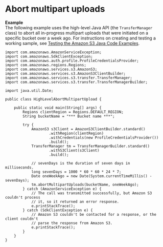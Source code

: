 # Abort multipart uploads<a name="HLAbortMPUploadsJava"></a>

**Example**  
The following example uses the high\-level Java API \(the `TransferManager` class\) to abort all in\-progress multipart uploads that were initiated on a specific bucket over a week ago\. For instructions on creating and testing a working sample, see [Testing the Amazon S3 Java Code Examples](UsingTheMPJavaAPI.md#TestingJavaSamples)\.   

```
import com.amazonaws.AmazonServiceException;
import com.amazonaws.SdkClientException;
import com.amazonaws.auth.profile.ProfileCredentialsProvider;
import com.amazonaws.regions.Regions;
import com.amazonaws.services.s3.AmazonS3;
import com.amazonaws.services.s3.AmazonS3ClientBuilder;
import com.amazonaws.services.s3.transfer.TransferManager;
import com.amazonaws.services.s3.transfer.TransferManagerBuilder;

import java.util.Date;

public class HighLevelAbortMultipartUpload {

    public static void main(String[] args) {
        Regions clientRegion = Regions.DEFAULT_REGION;
        String bucketName = "*** Bucket name ***";

        try {
            AmazonS3 s3Client = AmazonS3ClientBuilder.standard()
                    .withRegion(clientRegion)
                    .withCredentials(new ProfileCredentialsProvider())
                    .build();
            TransferManager tm = TransferManagerBuilder.standard()
                    .withS3Client(s3Client)
                    .build();

            // sevenDays is the duration of seven days in milliseconds.
            long sevenDays = 1000 * 60 * 60 * 24 * 7;
            Date oneWeekAgo = new Date(System.currentTimeMillis() - sevenDays);
            tm.abortMultipartUploads(bucketName, oneWeekAgo);
        } catch (AmazonServiceException e) {
            // The call was transmitted successfully, but Amazon S3 couldn't process 
            // it, so it returned an error response.
            e.printStackTrace();
        } catch (SdkClientException e) {
            // Amazon S3 couldn't be contacted for a response, or the client couldn't 
            // parse the response from Amazon S3.
            e.printStackTrace();
        }
    }
}
```